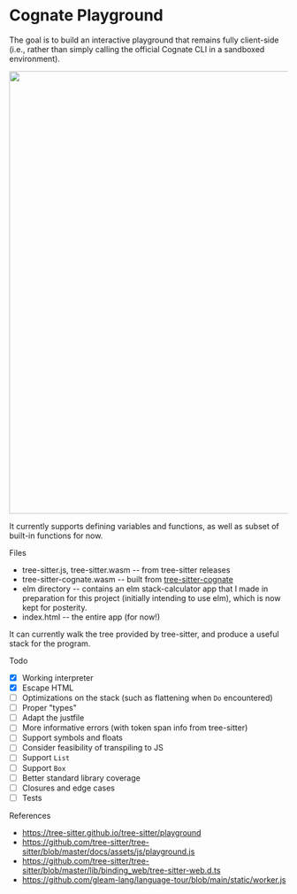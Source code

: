 # Cognate Playground

The goal is to build an interactive playground that remains fully client-side
(i.e., rather than simply calling the official Cognate CLI in a sandboxed
environment).

<img src="https://raw.githubusercontent.com/hedyhli/cognate-playground/main/demo.png" width=800/>

It currently supports defining variables and functions, as well as subset of
built-in functions for now.

Files
- tree-sitter.js, tree-sitter.wasm -- from tree-sitter releases
- tree-sitter-cognate.wasm -- built from
  [tree-sitter-cognate](https://github.com/hedyhli/tree-sitter-cognate)
- elm directory -- contains an elm stack-calculator app that I made in
  preparation for this project (initially intending to use elm), which is now
  kept for posterity.
- index.html -- the entire app (for now!)

It can currently walk the tree provided by tree-sitter, and produce a useful
stack for the program.

Todo
- [X] Working interpreter
- [X] Escape HTML
- [ ] Optimizations on the stack (such as flattening when `Do` encountered)
- [ ] Proper "types"
- [ ] Adapt the justfile
- [ ] More informative errors (with token span info from tree-sitter)
- [ ] Support symbols and floats
- [ ] Consider feasibility of transpiling to JS
- [ ] Support `List`
- [ ] Support `Box`
- [ ] Better standard library coverage
- [ ] Closures and edge cases
- [ ] Tests

References
- <https://tree-sitter.github.io/tree-sitter/playground>
- <https://github.com/tree-sitter/tree-sitter/blob/master/docs/assets/js/playground.js>
- <https://github.com/tree-sitter/tree-sitter/blob/master/lib/binding_web/tree-sitter-web.d.ts>
- <https://github.com/gleam-lang/language-tour/blob/main/static/worker.js>
